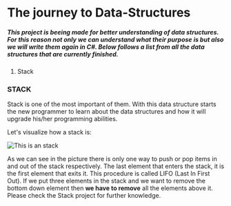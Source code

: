 # The journey to Data-Structures

##### This project is beeing made for better understanding of data structures. For this reason not only we can understand what their purpose is but also we will write them again in C#. Below follows a list from all the data structures that are currently finished.

1. Stack



### STACK

Stack is one of the most important of them. With this data structure starts the new programmer to learn about the data structures and how it will upgrade his/her programming abilities.

Let's visualize how a stack is:

![This is an stack](https://holycoders.com/content/images/wordpress/2020/04/Stack-data-structure.png)

As we can see in the picture there is only one way to push or pop items in and out of the stack respectively. The last element that enters the stack, it is the first element that exits it. This procedure is called LIFO (Last In First Out). If we put three elements in the stack and we want to remove the bottom down element then **we have to remove** all the elements above it. Please check the Stack project for further knowledge.
